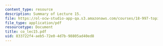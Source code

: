 ```yaml
---
content_type: resource
description: Summary of Lecture 15.
file: https://ol-ocw-studio-app-qa.s3.amazonaws.com/courses/18-997-topics-in-combinatorial-optimization-spring-2004/833722f4aeb572e04d7b98805ad40ed8_co_lec15.pdf
file_type: application/pdf
resourcetype: Document
title: co_lec15.pdf
uid: 833722f4-aeb5-72e0-4d7b-98805ad40ed8
---
```

